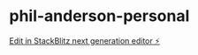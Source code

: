 # phil-anderson-personal

[Edit in StackBlitz next generation editor ⚡️](https://stackblitz.com/~/github.com/philanderson888/phil-anderson-personal)